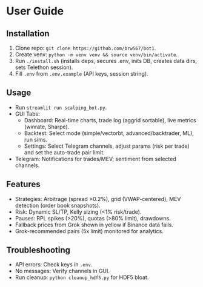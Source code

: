 # User Guide

## Installation
1. Clone repo: `git clone https://github.com/brw567/bot1`.
2. Create venv: `python -m venv venv && source venv/bin/activate`.
3. Run `./install.sh` (installs deps, secures .env, inits DB, creates data dirs, sets Telethon session).
4. Fill `.env` from `.env.example` (API keys, session string).

## Usage
- Run `streamlit run scalping_bot.py`.
- GUI Tabs:
  - Dashboard: Real-time charts, trade log (aggrid sortable), live metrics (winrate, Sharpe).
  - Backtest: Select mode (simple/vectorbt, advanced/backtrader, ML), run sims.
  - Settings: Select Telegram channels, adjust params (risk per trade) and set the auto-trade pair limit.
- Telegram: Notifications for trades/MEV; sentiment from selected channels.

## Features
- Strategies: Arbitrage (spread >0.2%), grid (VWAP-centered), MEV detection (order book snapshots).
- Risk: Dynamic SL/TP, Kelly sizing (<1% risk/trade).
- Pauses: RPL spikes (>20%), quotas (>80% limit), drawdowns.
- Fallback prices from Grok shown in yellow if Binance data fails.
- Grok-recommended pairs (5x limit) monitored for analytics.

## Troubleshooting
- API errors: Check keys in `.env`.
- No messages: Verify channels in GUI.
- Run cleanup: `python cleanup_hdf5.py` for HDF5 bloat.

